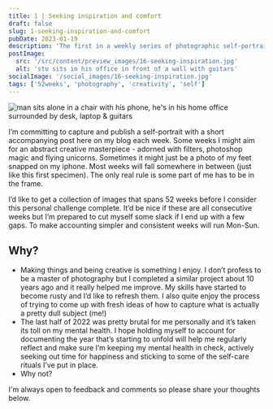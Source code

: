 ```yaml
---
title: 1 | Seeking inspiration and comfort
draft: false
slug: 1-seeking-inspiration-and-comfort
pubDate: 2023-01-19
description: 'The first in a weekly series of photographic self-portraits.'
postImage:
  src: '/src/content/preview_images/16-seeking-inspiration.jpg'
  alt: 'stu sits in his office in front of a wall with guitars'
socialImage: '/social_images/16-seeking-inspiration.jpg'
tags: ['52weeks', 'photography', 'creativity', 'self']
---
```


![man sits alone in a chair with his phone, he's in his home office surrounded by desk, laptop & guitars](../post_images/52weeks/52_2023_1_FULL.jpg)

I’m committing to capture and publish a self-portrait with a short accompanying post here on my blog each week. Some weeks I might aim for an abstract creative masterpiece - adorned with filters, photoshop magic and flying unicorns. Sometimes it might just be a photo of my feet snapped on my iphone. Most weeks will fall somewhere in between (just like this first specimen). The only real rule is some part of me has to be in the frame.

I’d like to get a collection of images that spans 52 weeks before I consider this personal challenge complete. It’d be nice if these are all consecutive weeks but I’m prepared to cut myself some slack if I end up with a few gaps. To make accounting simpler and consistent weeks will run Mon-Sun.

## Why?

- Making things and being creative is something I enjoy. I don’t profess to be a master of photography but I completed a similar project about 10 years ago and it really helped me improve. My skills have started to become rusty and I’d like to refresh them. I also quite enjoy the process of trying to come up with fresh ideas of how to capture what is actually a pretty dull subject (me!)
- The last half of 2022 was pretty brutal for me personally and it’s taken its toll on my mental health. I hope holding myself to account for documenting the year that’s starting to unfold will help me regularly reflect and make sure I’m keeping my mental health in check, actively seeking out time for happiness and sticking to some of the self-care rituals I’ve put in place.
- Why not?

I'm always open to feedback and comments so please share your thoughts below.
